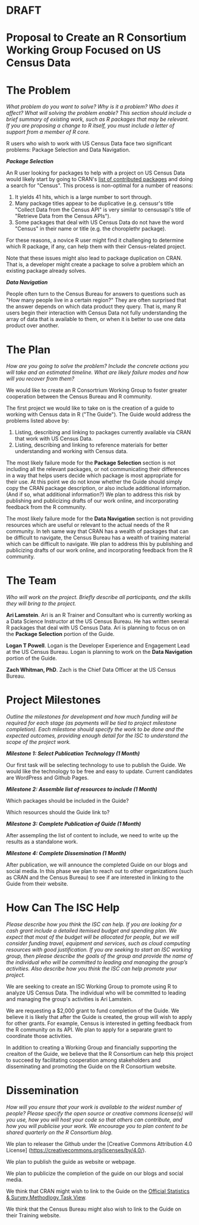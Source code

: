 DRAFT 
===

Proposal to Create an R Consortium Working Group Focused on US Census Data
===

# The Problem

_What problem do you want to solve? Why is it a problem? Who does it affect? What will solving the problem enable? This section should include a brief summary of existing work, such as R packages that may be relevant. If you are proposing a change to R itself, you must include a letter of support from a member of R core._

R users who wish to work with US Census Data face two significant problems: Package Selection and Data Navigation.

***Package Selection***

An R user looking for packages to help with a project on US Census Data would likely start by going to CRAN's [list of contributed packages](https://cran.r-project.org/web/packages/available_packages_by_name.html) and doing a search for "Census". This process is non-optimal for a number of reasons:

1. It yields 41 hits, which is a large number to sort through.
4. Many package titles appear to be duplicative (e.g. censusr's title "Collect Data from the Census API" is very similar to censusapi's  title of "Retrieve Data from the Census APIs").
3. Some packages that deal with US Census Data do not have the word "Census" in their name or title (e.g. the choroplethr package).

For these reasons, a novice R user might find it challenging to determine which R package, if any, can help them with their Census-related project.

Note that these issues might also lead to package duplication on CRAN. That is, a developer might create a package to solve a problem which an existing package already solves.

***Data Navigation***

People often turn to the Census Bureau for answers to questions such as "How many people live in a certain region?" They are often surprised that the answer depends on which data product they query. That is, many R users begin their interaction with Census Data not fully understanding the array of data that is available to them, or when it is better to use one data product over another.

# The Plan 

_How are you going to solve the problem? Include the concrete actions you will take and an estimated timeline. What are likely failure modes and how will you recover from them?_

We would like to create an R Consortrium Working Group to foster greater cooperation between the Census Bureau and R community.

The first project we would like to take on is the creation of a guide to working with Census data in R ("The Guide"). The Guide would address the problems listed above by:

1. Listing, describing and linking to packages currently available via CRAN that work with US Census Data. 
2. Listing, describing and linking to reference materials for better understanding and working with Census data.

The most likely failure mode for the **Package Selection** section is not including all the relevant packages, or not communicating their differences in a way that helps users decide which package is most appropriate for their use. At this point we do not know whether the Guide should simply copy the CRAN package description, or also include additional information. (And if so, what additional information?) We plan to address this risk by publishing and publicizing drafts of our work online, and incorporating feedback from the R community.

The most likely failure mode for the **Data Navigation** section is not providing resources which are useful or relevant to the actual needs of the R community. In teh same way that CRAN has a wealth of packages that can be difficult to navigate, the Census Bureau has a wealth of training material which can be difficult to navigate. We plan to address this by publishing and publicizing drafts of our work online, and incorporating feedback from the R community.

# The Team 

_Who will work on the project. Briefly describe all participants, and the skills they will bring to the project._

**Ari Lamstein**. Ari is an R Trainer and Consultant who is currently working as a Data Science Instructor at the US Census Bureau. He has written several R packages that deal with US Census Data. Ari is planning to focus on on the **Package Selection** portion of the Guide.

**Logan T Powell**. Logan is the Developer Experience and Engagement Lead at the US Census Bureau. Logan is planning to work on the **Data Navigation** portion of the Guide.

**Zach Whitman, PhD**. Zach is the Chief Data Officer at the US Census Bureau.

# Project Milestones

_Outline the milestones for development and how much funding will be required for each stage (as payments will be tied to project milestone completion). Each milestone should specify the work to be done and the expected outcomes, providing enough detail for the ISC to understand the scope of the project work._

***Milestone 1: Select Publication Technology (1 Month)***

Our first task will be selecting technology to use to publish the Guide. We would like the technology to be free and easy to update. Current candidates are WordPress and Github Pages.

***Milestone 2: Assemble list of resources to include (1 Month)***

Which packages should be included in the Guide?

Which resources should the Guide link to?

***Milestone 3: Complete Publication of Guide (1 Month)***

After assempling the list of content to include, we need to write up the results as a standalone work.

***Milestone 4: Complete Dissemination (1 Month)***

After publication, we will announce the completed Guide on our blogs and social media. In this phase we plan to reach out to other organizations (such as CRAN and the Census Bureau) to see if are interested in linking to the Guide from their website.

# How Can The ISC Help

_Please describe how you think the ISC can help. If you are looking for a cash grant include a detailed itemised budget and spending plan. We expect that most of the budget will be allocated for people, but we will consider funding travel, equipment and services, such as cloud computing resources with good justification. If you are seeking to start an ISC working group, then please describe the goals of the group and provide the name of the individual who will be committed to leading and managing the group’s activities. Also describe how you think the ISC can help promote your project._

We are seeking to create an ISC Working Group to promote using R to analyze US Census Data. The individual who will be committed to leading and managing the group's activities is Ari Lamstein.

We are requesting a $2,000 grant to fund completion of the Guide. We believe it is likely that after the Guide is created, the group will wish to apply for other grants. For example, Census is interested in getting feedback from the R community on its API. We plan to apply for a separate grant to coordinate those activities. 

In addition to creating a Working Group and financially supporting the creaiton of the Guide, we believe that the R Consortium can help this project to succeed by facilitating cooperation among stakeholders and disseminating and promoting the Guide on the R Consortium website.

# Dissemination

_How will you ensure that your work is available to the widest number of people? Please specify the open source or creative commons license(s) will you use, how you will host your code so that others can contribute, and how you will publicise your work. We encourage you to plan content to be shared quarterly on the R Consortium blog._

We plan to releaser the Github under the [Creative Commons Attribution 4.0 License] (https://creativecommons.org/licenses/by/4.0/). 

We plan to publish the guide as website or webpage. 

We plan to publicize the completion of the guide on our blogs and social media. 

We think that CRAN might wish to link to the Guide on the [Official Statistics & Survey Methodlogy Task View](https://cran.r-project.org/web/views/OfficialStatistics.html).

We think that the Census Bureau might also wish to link to the Guide on their Training website.